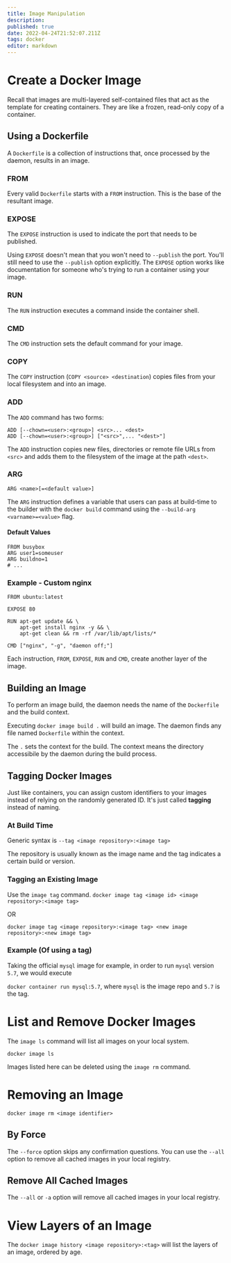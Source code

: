 ```yaml
---
title: Image Manipulation
description: 
published: true
date: 2022-04-24T21:52:07.211Z
tags: docker
editor: markdown
---
```


# Create a Docker Image
Recall that images are multi-layered self-contained files that act as the template for creating containers. They are like a frozen, read-only copy of a container.

## Using a Dockerfile
A `Dockerfile` is a collection of instructions that, once processed by the daemon, results in an image.

### FROM
Every valid `Dockerfile` starts with a `FROM` instruction. This is the base of the resultant image.

### EXPOSE 
The `EXPOSE` instruction is used to indicate the port that needs to be published. 

Using `EXPOSE` doesn't mean that you won't need to `--publish` the port. You'll still need to use the `--publish` option explicitly. The `EXPOSE` option works like documentation for someone who's trying to run a container using your image.
### RUN 
The `RUN` instruction executes a command inside the container shell. 
### CMD
The `CMD` instruction sets the default command for your image. 
### COPY
The `COPY` instruction (`COPY <source> <destination`) copies files from your local filesystem and into an image.
### ADD 
The `ADD` command has two forms:
```
ADD [--chown=<user>:<group>] <src>... <dest>
ADD [--chown=<user>:<group>] ["<src>",... "<dest>"]
```
The `ADD` instruction copies new files, directories or remote file URLs from `<src>` and adds them to the filesystem of the image at the path `<dest>`.
### ARG
```
ARG <name>[=<default value>]
```
The `ARG` instruction defines a variable that users can pass at build-time to the builder with the `docker build` command using the `--build-arg <varname>=<value>` flag.
#### Default Values
```
FROM busybox
ARG user1=someuser
ARG buildno=1
# ...
```
### Example - Custom nginx
```
FROM ubuntu:latest

EXPOSE 80

RUN apt-get update && \
    apt-get install nginx -y && \
    apt-get clean && rm -rf /var/lib/apt/lists/*

CMD ["nginx", "-g", "daemon off;"]
```
Each instruction, `FROM`, `EXPOSE`, `RUN` and `CMD`, create another layer of the image.

## Building an Image
To perform an image build, the daemon needs the name of the `Dockerfile` and the build context.

Executing `docker image build .` will build an image. The daemon finds any file named `Dockerfile` within the context. 

The `.` sets the context for the build. The context means the directory accessibile by the daemon during the build process.

## Tagging Docker Images
Just like containers, you can assign custom identifiers to your images instead of relying on the randomly generated ID. It's just called **tagging** instead of naming.

### At Build Time
Generic syntax is
`--tag <image repository>:<image tag>`

The repository is usually known as the image name and the tag indicates a certain build or version.

### Tagging an Existing Image
Use the `image tag` command.
`docker image tag <image id> <image repository>:<image tag>`

OR 

`docker image tag <image repository>:<image tag> <new image repository>:<new image tag>`
### Example (Of using a tag)
Taking the official `mysql` image for example, in order to run `mysql` version `5.7`, we would execute

`docker container run mysql:5.7`, where `mysql` is the image repo and `5.7` is the tag.


# List and Remove Docker Images
The `image ls` command will list all images on your local system.

`docker image ls`

Images listed here can be deleted using the `image rm` command. 

# Removing an Image
`docker image rm <image identifier>`

## By Force
The `--force` option skips any confirmation questions. You can use the `--all` option to remove all cached images in your local registry. 

## Remove All Cached Images
The `--all` or `-a` option will remove all cached images in your local registry.

# View Layers of an Image
The `docker image history <image repository>:<tag>` will list the layers of an image, ordered by age. 

# 